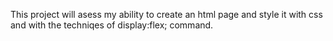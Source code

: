 This project will asess my ability to create an html page and style it with css and with the techniqes of display:flex; command.